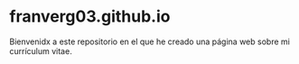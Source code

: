 # franverg03.github.io

Bienvenidx a este repositorio en el que he creado una página web sobre mi currículum vitae.
